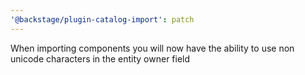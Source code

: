 ```yaml
---
'@backstage/plugin-catalog-import': patch
---
```


When importing components you will now have the ability to use non unicode characters in the entity owner field
